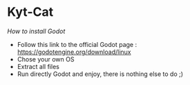 # Kyt-Cat

*How to install Godot*

- Follow this link to the official Godot page : https://godotengine.org/download/linux
- Chose your own OS
- Extract all files
- Run directly Godot and enjoy, there is nothing else to do ;)
